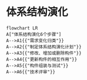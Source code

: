 # 体系结构演化

```mermaid
flowchart LR
A["体系结构演化6个步骤"]
A-->A1{{"需求变化归类"}}
A-->A2{{"制定体系结构演化计划"}}
A-->A3{{"修改、增加或删除构件"}}
A-->A4{{"更新构件的相互作用"}}
A-->A5{{"构件组装与测试"}}
A-->A6{{"技术评审"}}
```


